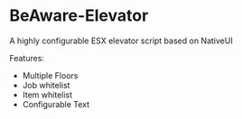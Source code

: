# BeAware-Elevator
A highly configurable ESX elevator script based on NativeUI

Features:
- Multiple Floors
- Job whitelist
- Item whitelist
- Configurable Text
